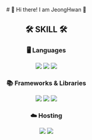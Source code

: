 <div align="center">
# 👋 Hi there! I am JeongHwan 👋

## 🛠 SKILL 🛠
   
### 🖥️ Languages
<img src="https://img.shields.io/badge/Python-3776AB?style=flat-square&logo=python&logoColor=white">
<img src="https://img.shields.io/badge/C%2FC++-00599C?style=flat-square&logo=c%2B%2B&logoColor=white">
<img src="https://img.shields.io/badge/JavaScript-F7DF1E?style=flat-square&logo=javascript&logoColor=black">

### 📚 Frameworks & Libraries
<img src="https://img.shields.io/badge/Django-092E20?style=flat-square&logo=django&logoColor=white">
<img src="https://img.shields.io/badge/FastAPI-009688?style=flat-square&logo=fastapi&logoColor=white">
<img src="https://img.shields.io/badge/Flask-000000?style=flat-square&logo=flask&logoColor=white">

### ☁️ Hosting
<img src="https://img.shields.io/badge/Docker-2496ED?style=flat-square&logo=docker&logoColor=white">
<img src="https://img.shields.io/badge/AWS-FF9900?style=flat-square&logo=amazon-aws&logoColor=white">

</div>
